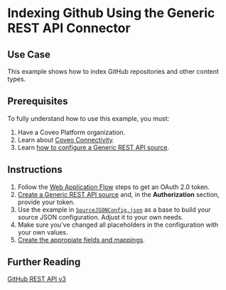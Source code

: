 # Indexing Github Using the Generic REST API Connector

## Use Case
This example shows how to index GitHub repositories and other content types.

## Prerequisites
To fully understand how to use this example, you must:
1. Have a Coveo Platform organization.
2. Learn about [Coveo Connectivity](https://docs.coveo.com/en/1702/).
3. Learn [how to configure a Generic REST API source](https://docs.coveo.com/en/1896/).

## Instructions
1. Follow the [Web Application Flow](https://developer.github.com/apps/building-oauth-apps/authorizing-oauth-apps/#web-application-flow) steps to get an OAuth 2.0 token.
2. [Create a Generic REST API source](https://docs.coveo.com/en/1896/) and, in the **Authorization** section, provide your token.
3. Use the example in [`SourceJSONConfig.json`](https://github.com/coveooss/connectivity-library/blob/master/Github/SourceJSONConfig.json) as a base to build your source JSON configuration. Adjust it to your own needs.
4. Make sure you've changed all placeholders in the configuration with your own values.
5. [Create the appropiate fields and mappings](https://docs.coveo.com/en/1896/#completion).

## Further Reading
[GitHub REST API v3](https://developer.github.com/v3/)
